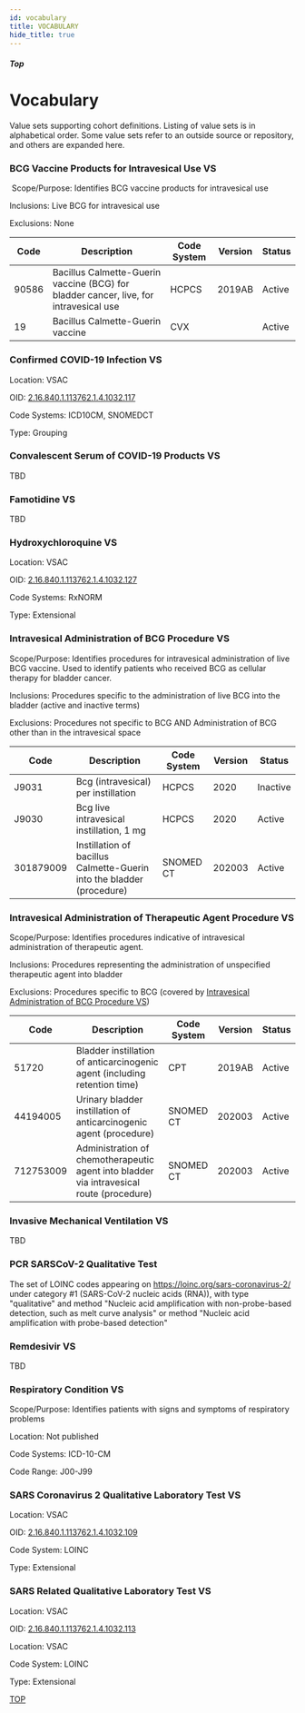 ```yaml
---
id: vocabulary
title: VOCABULARY
hide_title: true
---
```


##### Top

# Vocabulary

Value sets supporting cohort definitions. Listing of value sets is in alphabetical order. Some value sets refer to an outside source or repository, and others are expanded here.

### BCG Vaccine Products for Intravesical Use​ VS
​
Scope/Purpose: Identifies BCG vaccine products for intravesical use

Inclusions: Live BCG for intravesical use

Exclusions: None

| Code | Description | Code System | Version | Status |
|-----|------|------|------|-----|
| 90586 | Bacillus Calmette-Guerin vaccine (BCG) for bladder cancer, live, for intravesical use​​ | HCPCS​ | 2019AB | Active
| ​19 | Bacillus Calmette-Guerin vaccine | CVX | ​ | Active

### Confirmed COVID-19 Infection VS

Location: VSAC

OID: [2.16.840.1.113762.1.4.1032.117](https://vsac.nlm.nih.gov/valueset/2.16.840.1.113762.1.4.1032.117/expansion/20200410)

Code Systems: ICD10CM, SNOMEDCT

Type: Grouping

### Convalescent Serum of COVID-19 Products VS

TBD

### Famotidine VS

TBD

### Hydroxychloroquine VS

Location: VSAC

OID: [2.16.840.1.113762.1.4.1032.127](https://vsac.nlm.nih.gov/valueset/2.16.840.1.113762.1.4.1032.127/expansion/20200417)

Code Systems: RxNORM

Type: Extensional

### Intravesical Administration of BCG Procedure VS

Scope/Purpose: Identifies procedures for intravesical administration of live BCG vaccine. Used to identify patients who received BCG as cellular therapy for bladder cancer.

Inclusions: Procedures specific to the administration of live BCG into the bladder​ (active and inactive terms)

Exclusions: Procedures not specific to BCG​ AND Administration of BCG other than in the intravesical space

| Code | Description | Code System | Version | Status |
|-----|------|------|------|-----|
| J9031 | Bcg (intravesical) per instillation​ | HCPCS​ | 2020 | Inactive |
| J9030​ | Bcg live intravesical instillation, 1 mg​ | HCPCS | 2020​ | Active |
​301879009​ | Instillation of bacillus Calmette-Guerin into the bladder (procedure)​ | SNOMED CT | 202003​ | Active |

### Intravesical Administration of Therapeutic Agent Procedure VS

Scope/Purpose: Identifies procedures indicative of intravesical administration of therapeutic agent.

Inclusions: Procedures representing the administration of unspecified therapeutic agent into bladder

Exclusions: Procedures specific to BCG (covered by [Intravesical Administration of BCG Procedure VS](#intravesical-administration-of-bcg-procedure-vs))

| Code | Description | Code System | Version | Status |
|-----|------|------|------|-----|
| 51720 | Bladder instillation of anticarcinogenic agent (including retention time)​ | CPT​ | 2019AB | Active
| ​44194005 | Urinary bladder instillation of anticarcinogenic agent (procedure)​ | SNOMED CT | 202003​ | Active
| ​712753009 | Administration of chemotherapeutic agent into bladder via intravesical route (procedure) | SNOMED CT | 202003​ | Active

### Invasive Mechanical Ventilation VS

TBD

### PCR SARSCoV-2 Qualitative Test

The set of LOINC codes appearing on https://loinc.org/sars-coronavirus-2/ under category #1 (SARS-CoV-2 nucleic acids (RNA)), with type "qualitative" and method "Nucleic acid amplification with non-probe-based detection, such as melt curve analysis" or method "Nucleic acid amplification with probe-based detection"

### Remdesivir VS

TBD

### Respiratory Condition VS

Scope/Purpose: Identifies patients with signs and symptoms of respiratory problems

Location: Not published

Code Systems: ICD-10-CM

Code Range: J00-J99


### SARS Coronavirus 2 Qualitative Laboratory Test VS

Location: VSAC

OID: [2.16.840.1.113762.1.4.1032.109](https://vsac.nlm.nih.gov/valueset/2.16.840.1.113762.1.4.1032.109/expansion/20200417)

Code System: LOINC

Type: Extensional

### SARS Related Qualitative Laboratory Test VS

Location: VSAC

OID: [2.16.840.1.113762.1.4.1032.113](https://vsac.nlm.nih.gov/valueset/2.16.840.1.113762.1.4.1032.113/expansion/20200410)

Location: VSAC

Code System: LOINC

Type: Extensional


[TOP](#top)